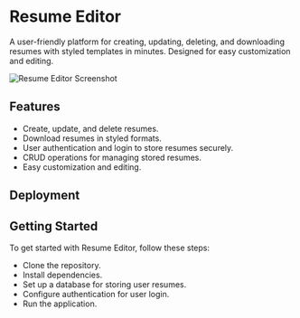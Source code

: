# Resume Editor

A user-friendly platform for creating, updating, deleting, and downloading resumes with styled templates in minutes. Designed for easy customization and editing.

![Resume Editor Screenshot](https://res.cloudinary.com/driaaeuhp/image/upload/v1719749107/myPortfolio/private/zip1dtpbb6lx9hk81dtq.png)

## Features

- Create, update, and delete resumes.
- Download resumes in styled formats.
- User authentication and login to store resumes securely.
- CRUD operations for managing stored resumes.
- Easy customization and editing.

## Deployment


## Getting Started

To get started with Resume Editor, follow these steps:
- Clone the repository.
- Install dependencies.
- Set up a database for storing user resumes.
- Configure authentication for user login.
- Run the application.
